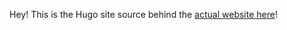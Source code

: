 Hey! This is the Hugo site source behind the [actual website here](https://featherbear.cc/UNSW-CSE-Thesis/)!
